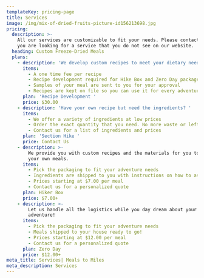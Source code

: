 ```yaml
---
templateKey: pricing-page
title: Services
image: /img/mix-of-dried-fruits-picture-id156213698.jpg
pricing:
  description: >-
    All our services are customizable to fit your needs. Please contact us if
    you are looking for a service that you do not see on our website.
  heading: Custom Freeze-Dried Meals
  plans:
    - description: 'We develop custom recipes to meet your dietary needs and preferences. '
      items:
        - A one time fee per recipe
        - Recipe development required for Hike Box and Zero Day packages
        - Samples of your meal are sent to you for your approval
        - Recipes are kept on file so you can use it for every adventure!
      plan: 'Recipe Development '
      price: $30.00
    - description: 'Have your own recipe but need the ingredients? '
      items:
        - We offer a variety of ingredients at low prices
        - Order the exact quantity that you need. No more waste or leftovers!
        - Contact us for a list of ingredients and prices
      plan: 'Section Hike '
      price: Contact Us
    - description: >-
        We provide you with custom recipes and the materials for you to assemble
        your own meals.
      items:
        - Pick the packaging to fit your adventure needs
        - Ingredients are shipped to you with instructions on how to assemble
        - Prices starting at $7.00 per meal
        - Contact us for a personalized quote
      plan: Hiker Box
      price: $7.00+
    - description: >-
        Let us handle all the logistics while you day dream about your next
        adventure! 
      items:
        - Pick the packaging to fit your adventure needs
        - Meals shipped to your house ready to go!
        - Prices starting at $12.00 per meal
        - Contact us for a personalized quote
      plan: Zero Day
      price: $12.00+
meta_title: Services| Meals to Miles
meta_description: Services
---
```


